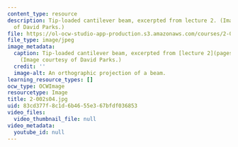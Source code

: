 ```yaml
---
content_type: resource
description: Tip-loaded cantilever beam, excerpted from lecture 2. (Image courtesy
  of David Parks.)
file: https://ol-ocw-studio-app-production.s3.amazonaws.com/courses/2-002-mechanics-and-materials-ii-spring-2004/83cd377f8c1d6b4655e367bfdf036853_2-002s04.jpg
file_type: image/jpeg
image_metadata:
  caption: Tip-loaded cantilever beam, excerpted from [lecture 2](pages/lecture-notes).
    (Image courtesy of David Parks.)
  credit: ''
  image-alt: An orthographic projection of a beam.
learning_resource_types: []
ocw_type: OCWImage
resourcetype: Image
title: 2-002s04.jpg
uid: 83cd377f-8c1d-6b46-55e3-67bfdf036853
video_files:
  video_thumbnail_file: null
video_metadata:
  youtube_id: null
---
```

